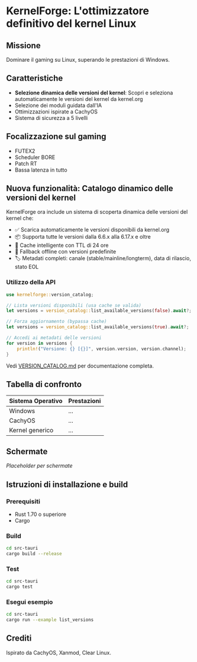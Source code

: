 # KernelForge: L'ottimizzatore definitivo del kernel Linux

## Missione
Dominare il gaming su Linux, superando le prestazioni di Windows.

## Caratteristiche
- **Selezione dinamica delle versioni del kernel**: Scopri e seleziona automaticamente le versioni del kernel da kernel.org
- Selezione dei moduli guidata dall'IA
- Ottimizzazioni ispirate a CachyOS
- Sistema di sicurezza a 5 livelli

## Focalizzazione sul gaming
- FUTEX2
- Scheduler BORE
- Patch RT
- Bassa latenza in tutto

## Nuova funzionalità: Catalogo dinamico delle versioni del kernel

KernelForge ora include un sistema di scoperta dinamica delle versioni del kernel che:

- ✅ Scarica automaticamente le versioni disponibili da kernel.org
- 📦 Supporta tutte le versioni dalla 6.6.x alla 6.17.x e oltre
- 💾 Cache intelligente con TTL di 24 ore
- 🔄 Fallback offline con versioni predefinite
- 🏷️ Metadati completi: canale (stable/mainline/longterm), data di rilascio, stato EOL

### Utilizzo della API

```rust
use kernelforge::version_catalog;

// Lista versioni disponibili (usa cache se valida)
let versions = version_catalog::list_available_versions(false).await?;

// Forza aggiornamento (bypassa cache)
let versions = version_catalog::list_available_versions(true).await?;

// Accedi ai metadati delle versioni
for version in versions {
    println!("Versione: {} [{}]", version.version, version.channel);
}
```

Vedi [VERSION_CATALOG.md](src-tauri/VERSION_CATALOG.md) per documentazione completa.

## Tabella di confronto
| Sistema Operativo | Prestazioni  |
|-------------------|--------------|
| Windows           | ...          |
| CachyOS          | ...          |
| Kernel generico   | ...          |

## Schermate
*Placeholder per schermate*

## Istruzioni di installazione e build

### Prerequisiti
- Rust 1.70 o superiore
- Cargo

### Build
```bash
cd src-tauri
cargo build --release
```

### Test
```bash
cd src-tauri
cargo test
```

### Esegui esempio
```bash
cd src-tauri
cargo run --example list_versions
```

## Crediti
Ispirato da CachyOS, Xanmod, Clear Linux.